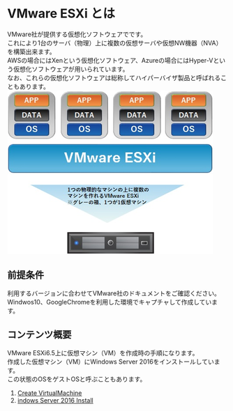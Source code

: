 # VMware ESXi とは
VMware社が提供する仮想化ソフトウェアでです。<br>
これにより1台のサーバ（物理）上に複数の仮想サーバや仮想NW機器（NVA）を構築出来ます。<br>
AWSの場合にはXenという仮想化ソフトウェア、Azureの場合にはHyper-Vという仮想化ソフトウェアが用いられています。<br>
なお、これらの仮想化ソフトウェアは総称してハイパーバイザ製品と呼ばれることもあります。
![virtualization-image](img/vmware_conf.jpg)

## 前提条件
利用するバージョンに合わせてVMware社のドキュメントをご確認ください。<br>
Windwos10、GoogleChromeを利用した環境でキャプチャして作成しています。

## コンテンツ概要
VMware ESXi6.5上に仮想マシン（VM）を作成時の手順になります。<br>
作成した仮想マシン（VM）にWindows Server 2016をインストールしています。<br>
この状態のOSをゲストOSと呼ぶこともあります。

1. [Create VirtualMachine](https://github.com/kenchiman/VMwareESXi/tree/master/create-vm)
2. [indows Server 2016 Install](https://github.com/kenchiman/VMwareESXi/tree/master/guestos-install)